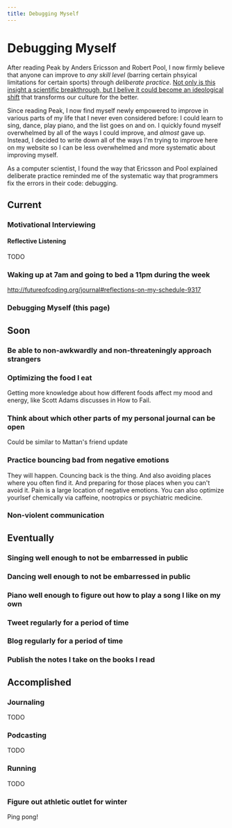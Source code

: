 ```yaml
---
title: Debugging Myself
---
```


# Debugging Myself

After reading Peak by Anders Ericsson and Robert Pool, I now firmly believe that anyone can improve to *any skill level* (barring certain phsyical limitations for certain sports) through *deliberate practice*. [Not only is this insight a scientific breakthrough, but I belive it could become an ideological shift](https://user-images.githubusercontent.com/2288939/30006826-aa565c4a-90cf-11e7-877d-408f4913bbbf.png) that transforms our culture for the better.

Since reading Peak, I now find myself newly empowered to improve in various parts of my life that I never even considered before: I could learn to sing, dance, play piano, and the list goes on and on. I quickly found myself overwhelmed by all of the ways I could improve, and *almost* gave up. Instead, I decided to write down all of the ways I'm trying to improve here on my website so I can be less overwhelmed and more systematic about improving myself.

As a computer scientist, I found the way that Ericsson and Pool explained deliberate practice reminded me of the systematic way that programmers fix the errors in their code: debugging. 

## Current 

### Motivational Interviewing

#### Reflective Listening

TODO

### Waking up at 7am and going to bed a 11pm during the week

http://futureofcoding.org/journal#reflections-on-my-schedule-9317

### Debugging Myself (this page)

## Soon

### Be able to non-awkwardly and non-threateningly approach strangers

### Optimizing the food I eat

Getting more knowledge about how different foods affect my mood and energy, like Scott Adams discusses in How to Fail.

### Think about which other parts of my personal journal can be open

Could be similar to Mattan's friend update

### Practice bouncing bad from negative emotions

They will happen. Councing back is the thing. And also avoiding places where you often find it. And preparing for those places when you can't avoid it. Pain is a large location of negative emotions. You can also optimize yourlsef chemically via caffeine, nootropics or psychiatric medicine.


### Non-violent communication


## Eventually

### Singing well enough to not be embarressed in public

### Dancing well enough to not be embarressed in public

### Piano well enough to figure out how to play a song I like on my own

### Tweet regularly for a period of time

### Blog regularly for a period of time

### Publish the notes I take on the books I read

## Accomplished

### Journaling

TODO 

### Podcasting

TODO 

### Running

TODO

### Figure out athletic outlet for winter

Ping pong!


<script>
  (function(i,s,o,g,r,a,m){i['GoogleAnalyticsObject']=r;i[r]=i[r]||function(){
  (i[r].q=i[r].q||[]).push(arguments)},i[r].l=1*new Date();a=s.createElement(o),
  m=s.getElementsByTagName(o)[0];a.async=1;a.src=g;m.parentNode.insertBefore(a,m)
  })(window,document,'script','https://www.google-analytics.com/analytics.js','ga');

  ga('create', 'UA-101485962-1', 'auto');
  ga('send', 'pageview');

</script>